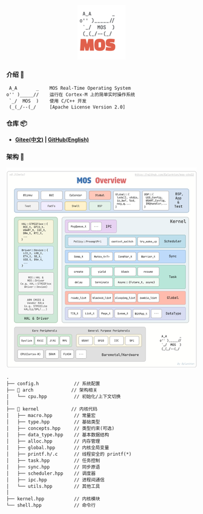 <p align="center">
<img src="pic/mos_logo.svg" width="25%">
</p>

### 介绍 🦉
```
 A_A       _    MOS Real-Time Operating System
o'' )_____//    运行在 Cortex-M 上的简单实时操作系统
 `_/  MOS  )    使用 C/C++ 开发
 (_(_/--(_/     [Apache License Version 2.0]
```

### 仓库 📦
- **[Gitee(中文)](https://gitee.com/Eplankton/mos-core) | [GitHub(English)](https://github.com/Eplankton/mos-core)**

### 架构 🏀
<img src="pic/mos_arch.svg">

```
.
├── config.h             // 系统配置
├── 📁 arch              // 架构相关
│   └── cpu.hpp          // 初始化/上下文切换
│
├── 📁 kernel            // 内核代码
│   ├── macro.hpp        // 常量宏
│   ├── type.hpp         // 基础类型
│   ├── concepts.hpp     // 类型约束(可选)
│   ├── data_type.hpp    // 基本数据结构
│   ├── alloc.hpp        // 内存管理
│   ├── global.hpp       // 内核全局变量
│   ├── printf.h/.c      // 线程安全的 printf(*)
│   ├── task.hpp         // 任务控制
│   ├── sync.hpp         // 同步原语
│   ├── scheduler.hpp    // 调度器
│   ├── ipc.hpp          // 进程间通信
│   └── utils.hpp        // 其他工具
│
├── kernel.hpp           // 内核模块
└── shell.hpp            // 命令行
```